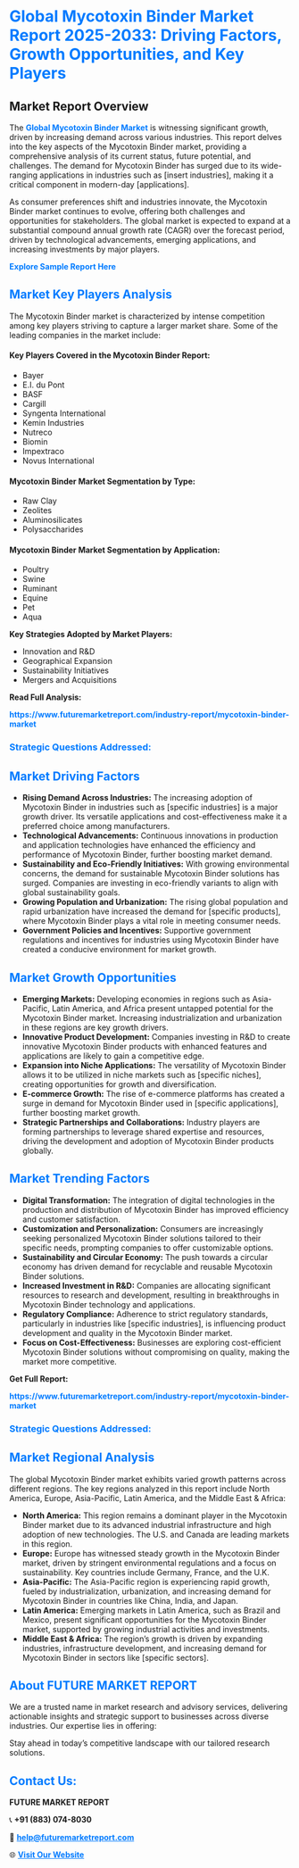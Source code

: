 <h1 style="color: #007BFF;">Global Mycotoxin Binder Market Report 2025-2033: Driving Factors, Growth Opportunities, and Key Players</h1>

<section id="overview">
<h2>Market Report Overview</h2>
<p>The <a href="https://www.futuremarketreport.com/industry-report/mycotoxin-binder-market" style="color: #007BFF; text-decoration: none;"><strong>Global Mycotoxin Binder Market</strong></a> is witnessing significant growth, driven by increasing demand across various industries. This report delves into the key aspects of the Mycotoxin Binder market, providing a comprehensive analysis of its current status, future potential, and challenges. The demand for Mycotoxin Binder has surged due to its wide-ranging applications in industries such as [insert industries], making it a critical component in modern-day [applications].</p>
<p>As consumer preferences shift and industries innovate, the Mycotoxin Binder market continues to evolve, offering both challenges and opportunities for stakeholders. The global market is expected to expand at a substantial compound annual growth rate (CAGR) over the forecast period, driven by technological advancements, emerging applications, and increasing investments by major players.</p>
</section>

<section id="overview">
<p><a href="https://www.futuremarketreport.com/request-sample/reportId=90334" style="color: #007BFF; text-decoration: none;"><strong>Explore Sample Report Here</strong></a></p>
</section>

<section id="key-players">
<h2 style="color: #007BFF;">Market Key Players Analysis</h2>
<p>The Mycotoxin Binder market is characterized by intense competition among key players striving to capture a larger market share. Some of the leading companies in the market include:</p>
<h4>Key Players Covered in the Mycotoxin Binder Report:</h4>
<ul><li>Bayer</li><li>E.I. du Pont</li><li>BASF</li><li>Cargill</li><li>Syngenta International</li><li>Kemin Industries</li><li>Nutreco</li><li>Biomin</li><li>Impextraco</li><li>Novus International</li></ul>
<h4>Mycotoxin Binder Market Segmentation by Type:</h4>
<ul><li>Raw Clay</li><li>Zeolites</li><li>Aluminosilicates</li><li>Polysaccharides</li></ul>

<h4>Mycotoxin Binder Market Segmentation by Application:</h4>
<ul><li>Poultry</li><li>Swine</li><li>Ruminant</li><li>Equine</li><li>Pet</li><li>Aqua</li></ul>
<p><strong>Key Strategies Adopted by Market Players:</strong></p>
<ul>
<li>Innovation and R&D</li>
<li>Geographical Expansion</li>
<li>Sustainability Initiatives</li>
<li>Mergers and Acquisitions</li>
</ul>
</section>

<section>
<p><strong>Read Full Analysis: </strong></p><a href="https://www.futuremarketreport.com/industry-report/mycotoxin-binder-market" style="color: #007BFF; text-decoration: none;"><strong>https://www.futuremarketreport.com/industry-report/mycotoxin-binder-market</strong></a>
<h3 style="color: #007BFF;">Strategic Questions Addressed:</h3>
</section>

<section id="driving-factors">
<h2 style="color: #007BFF;">Market Driving Factors</h2>
<ul>
<li><strong>Rising Demand Across Industries:</strong> The increasing adoption of Mycotoxin Binder in industries such as [specific industries] is a major growth driver. Its versatile applications and cost-effectiveness make it a preferred choice among manufacturers.</li>
<li><strong>Technological Advancements:</strong> Continuous innovations in production and application technologies have enhanced the efficiency and performance of Mycotoxin Binder, further boosting market demand.</li>
<li><strong>Sustainability and Eco-Friendly Initiatives:</strong> With growing environmental concerns, the demand for sustainable Mycotoxin Binder solutions has surged. Companies are investing in eco-friendly variants to align with global sustainability goals.</li>
<li><strong>Growing Population and Urbanization:</strong> The rising global population and rapid urbanization have increased the demand for [specific products], where Mycotoxin Binder plays a vital role in meeting consumer needs.</li>
<li><strong>Government Policies and Incentives:</strong> Supportive government regulations and incentives for industries using Mycotoxin Binder have created a conducive environment for market growth.</li>
</ul>
</section>

<section id="growth-opportunities">
<h2 style="color: #007BFF;">Market Growth Opportunities</h2>
<ul>
<li><strong>Emerging Markets:</strong> Developing economies in regions such as Asia-Pacific, Latin America, and Africa present untapped potential for the Mycotoxin Binder market. Increasing industrialization and urbanization in these regions are key growth drivers.</li>
<li><strong>Innovative Product Development:</strong> Companies investing in R&D to create innovative Mycotoxin Binder products with enhanced features and applications are likely to gain a competitive edge.</li>
<li><strong>Expansion into Niche Applications:</strong> The versatility of Mycotoxin Binder allows it to be utilized in niche markets such as [specific niches], creating opportunities for growth and diversification.</li>
<li><strong>E-commerce Growth:</strong> The rise of e-commerce platforms has created a surge in demand for Mycotoxin Binder used in [specific applications], further boosting market growth.</li>
<li><strong>Strategic Partnerships and Collaborations:</strong> Industry players are forming partnerships to leverage shared expertise and resources, driving the development and adoption of Mycotoxin Binder products globally.</li>
</ul>
</section>

<section id="trending-factors">
<h2 style="color: #007BFF;">Market Trending Factors</h2>
<ul>
<li><strong>Digital Transformation:</strong> The integration of digital technologies in the production and distribution of Mycotoxin Binder has improved efficiency and customer satisfaction.</li>
<li><strong>Customization and Personalization:</strong> Consumers are increasingly seeking personalized Mycotoxin Binder solutions tailored to their specific needs, prompting companies to offer customizable options.</li>
<li><strong>Sustainability and Circular Economy:</strong> The push towards a circular economy has driven demand for recyclable and reusable Mycotoxin Binder solutions.</li>
<li><strong>Increased Investment in R&D:</strong> Companies are allocating significant resources to research and development, resulting in breakthroughs in Mycotoxin Binder technology and applications.</li>
<li><strong>Regulatory Compliance:</strong> Adherence to strict regulatory standards, particularly in industries like [specific industries], is influencing product development and quality in the Mycotoxin Binder market.</li>
<li><strong>Focus on Cost-Effectiveness:</strong> Businesses are exploring cost-efficient Mycotoxin Binder solutions without compromising on quality, making the market more competitive.</li>
</ul>
</section>

<section>
<p><strong>Get Full Report: </strong></p><a href="https://www.futuremarketreport.com/industry-report/mycotoxin-binder-market" style="color: #007BFF; text-decoration: none;"><strong>https://www.futuremarketreport.com/industry-report/mycotoxin-binder-market</strong></a>
<h3 style="color: #007BFF;">Strategic Questions Addressed:</h3>
</section>


<section id="regional-analysis">
<h2 style="color: #007BFF;">Market Regional Analysis</h2>
<p>The global Mycotoxin Binder market exhibits varied growth patterns across different regions. The key regions analyzed in this report include North America, Europe, Asia-Pacific, Latin America, and the Middle East & Africa:</p>
<ul>
<li><strong>North America:</strong> This region remains a dominant player in the Mycotoxin Binder market due to its advanced industrial infrastructure and high adoption of new technologies. The U.S. and Canada are leading markets in this region.</li>
<li><strong>Europe:</strong> Europe has witnessed steady growth in the Mycotoxin Binder market, driven by stringent environmental regulations and a focus on sustainability. Key countries include Germany, France, and the U.K.</li>
<li><strong>Asia-Pacific:</strong> The Asia-Pacific region is experiencing rapid growth, fueled by industrialization, urbanization, and increasing demand for Mycotoxin Binder in countries like China, India, and Japan.</li>
<li><strong>Latin America:</strong> Emerging markets in Latin America, such as Brazil and Mexico, present significant opportunities for the Mycotoxin Binder market, supported by growing industrial activities and investments.</li>
<li><strong>Middle East & Africa:</strong> The region’s growth is driven by expanding industries, infrastructure development, and increasing demand for Mycotoxin Binder in sectors like [specific sectors].</li>
</ul>
</section>

<footer>
<h2 style="color: #007BFF;">About FUTURE MARKET REPORT</h2>
<p>We are a trusted name in market research and advisory services, delivering actionable insights and strategic support to businesses across diverse industries. Our expertise lies in offering:</p>

<p>Stay ahead in today’s competitive landscape with our tailored research solutions.</p>

<h2 style="color: #007BFF;">Contact Us:</h2>
<p><strong>FUTURE MARKET REPORT</strong></p>
<p>📞 <strong>+91 (883) 074-8030</strong></p>
<p>📧 <strong><a href="mailto:help@futuremarketreport.com" style="color: #007BFF;">help@futuremarketreport.com</a></strong></p>
<p>🌐 <strong><a href="https://www.futuremarketreport.com/" style="color: #007BFF;">Visit Our Website</a></strong></p>
</footer>